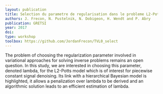 ```yaml
---
layout: publication
title: Selection du parametre de regularisation dans le probleme L2-Potts
authors: J. Frecon, N. Pustelnik, N. Dobigeon, H. Wendt and P. Abry
publication: GRETSI
year: 2017
doi:
type: workshop
toolbox: https://github.com/JordanFrecon/TVL0_select
---
```


The problem of choosing the regularization parameter involved in variational approaches for solving inverse problems remains an open question. In this study, we are interested in choosing this parameter, denoted lambda, for the L2-Potts model which is of interest for piecewise constant signal denoising. Its link with a hierarchical Bayesian model is highlighted, it allows a penalization over lambda to be derived and an algorithmic solution leads to an efficient estimation of lambda.
